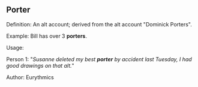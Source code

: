 ## Porter

Definition: An alt account; derived from the alt account "Dominick Porters".

Example: Bill has over 3 __porters__.

Usage: 

Person 1: "*Susanne deleted my best __porter__ by accident last Tuesday, I had good drawings on that alt.*"

Author: Eurythmics
